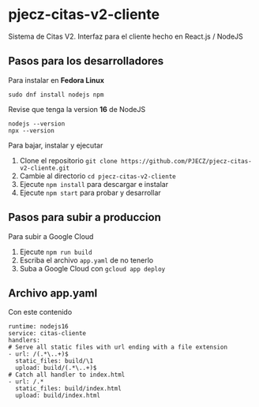 # pjecz-citas-v2-cliente

Sistema de Citas V2. Interfaz para el cliente hecho en React.js / NodeJS

## Pasos para los desarrolladores

Para instalar en **Fedora Linux**

    sudo dnf install nodejs npm

Revise que tenga la version **16** de NodeJS

    nodejs --version
    npx --version

Para bajar, instalar y ejecutar

1. Clone el repositorio `git clone https://github.com/PJECZ/pjecz-citas-v2-cliente.git`
1. Cambie al directorio `cd pjecz-citas-v2-cliente`
1. Ejecute `npm install` para descargar e instalar
1. Ejecute `npm start` para probar y desarrollar

## Pasos para subir a produccion

Para subir a Google Cloud

1. Ejecute `npm run build`
1. Escriba el archivo `app.yaml` de no tenerlo
1. Suba a Google Cloud con `gcloud app deploy`

## Archivo app.yaml

Con este contenido

    runtime: nodejs16
    service: citas-cliente
    handlers:
    # Serve all static files with url ending with a file extension
    - url: /(.*\..+)$
      static_files: build/\1
      upload: build/(.*\..+)$
    # Catch all handler to index.html
    - url: /.*
      static_files: build/index.html
      upload: build/index.html
